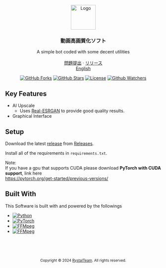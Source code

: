 <br />
<div align="center">
  <a href="https://github.com/Rystal-Team/Rystal-V6/blob/main/assets/logo.png?raw=true">
    <img src="assets/logo.png" alt="Logo" width="80" height="80">
  </a>
  <h3 align="center">動画高画質化ソフト</h3>
  <p align="center">
    A simple bot coded with some decent utilities
    <br />
    <br />  
    <a href="https://github.com/Rystal-Team/VideoUpscaler/issues">問題提出</a>
    · 
    <a href="https://github.com/Rystal-Team/VideoUpscaler/releases">リリース</a>
    <br />  
    <a href="./README.md">English</a>
    <br /> 
  </p>
</div>

<div align="center">



[![GitHub Forks](https://img.shields.io/github/forks/Rystal-Team/VideoUpscaler.svg?style=for-the-badge)](https://github.com/Rystal-Team/Rystal-V6)
[![GitHub Stars](https://img.shields.io/github/stars/Rystal-Team/VideoUpscaler.svg?style=for-the-badge)](https://github.com/Rystal-Team/Rystal-V6)
[![License](https://img.shields.io/github/license/Rystal-Team/VideoUpscaler.svg?style=for-the-badge)](https://github.com/Rystal-Team/Rystal-V6/blob/main/LICENSE)
[![Github Watchers](https://img.shields.io/github/watchers/Rystal-Team/VideoUpscaler.svg?style=for-the-badge)](https://github.com/Rystal-Team/Rystal-V6)

</div>

## Key Features
- AI Upscale
  - Uses [Real-ESRGAN](https://github.com/xinntao/Real-ESRGAN) to provide good quality results.
- Graphical Interface

## Setup
Download the latest [release](https://github.com/Rystal-Team/Rystal-V6/releases/latest) from [Releases](https://github.com/Rystal-Team/Rystal-V6/releases).

Install all of the requirements in `requirements.txt`.

Note: <br>
If you have a gpu that supports CUDA please download **PyTorch with CUDA support**, link here<br>
https://pytorch.org/get-started/previous-versions/

## Built With
This Software is built with and powered by the followings
- [![Python](https://img.shields.io/badge/python-ffffff?style=for-the-badge&logo=python&logoColor=3670A0)](https://www.python.org/)
- [![PyTorch](https://img.shields.io/badge/pytorch-ffffff?style=for-the-badge&logo=pytorch&logoColor=EE4C2C)](https://github.com/yt-dlp/yt-dlp)
- [![FFMpeg](https://img.shields.io/badge/ffmpeg-ffffff?style=for-the-badge&logo=ffmpeg&logoColor=388e3c)](https://ffmpeg.org/)
- [![FFMpeg](https://img.shields.io/badge/opencv-ffffff?style=for-the-badge&logo=opencv&logoColor=5C3EE8)](https://ffmpeg.org/)

<br><br><br>

<div align="center">
  <p><small>Copyright © 2024 <a href="https://rystal.xyz">RystalTeam</a>. All rights reserved.</small></p>
</div>